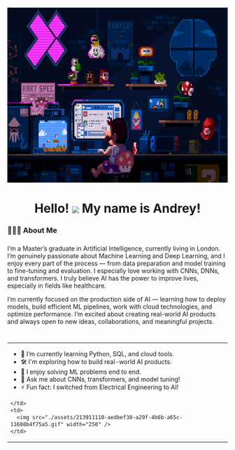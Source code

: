 <br clear="both">

<div align="center">
  <img height="400" width="950" src="./assets/225813708-98b745f2-7d22-48cf-9150-083f1b00d6c9.gif" />
</div>

###

<h1 align="center">
  Hello!
  <img src="https://user-images.githubusercontent.com/18350557/176309783-0785949b-9127-417c-8b55-ab5a4333674e.gif" width="40" style="vertical-align: middle;" />
  My name is Andrey!
</h1>

###

<h3 align="left">🧑🏻‍💻 About Me </h3>

###

<p align="left">I’m a Master’s graduate in Artificial Intelligence, currently living in London. I’m genuinely passionate about Machine Learning and Deep Learning, and I enjoy every part of the process — from data preparation and model training to fine-tuning and evaluation. I especially love working with CNNs, DNNs, and transformers. I truly believe AI has the power to improve lives, especially in fields like healthcare.

I’m currently focused on the production side of AI — learning how to deploy models, build efficient ML pipelines, work with cloud technologies, and optimize performance. I’m excited about creating real-world AI products and always open to new ideas, collaborations, and meaningful projects.<br><br>

###

<table>
  <tr>
    <td valign="top" style="padding-right: 20px;">

<ul align="left">
  <li>🌱 I’m currently learning Python, SQL, and cloud tools.</li>
  <li>🛠 I'm exploring how to build real-world AI products.</li>
  <li>🎯 I enjoy solving ML problems end to end.</li>
  <li>💬 Ask me about CNNs, transformers, and model tuning!</li>
  <li>⚡ Fun fact: I switched from Electrical Engineering to AI!</li>
</ul>

    </td>
    <td>
      <img src="./assets/213911110-aedbef38-a29f-4b6b-a65c-11608b4f75a5.gif" width="250" />
    </td>
  </tr>
</table>

###

